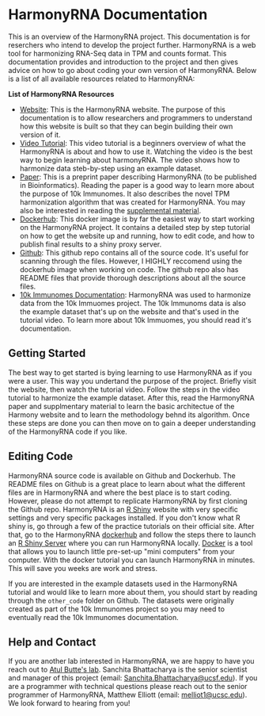 # HarmonyRNA Documentation

This is an overview of the HarmonyRNA project. This documentation is for reserchers who intend to develop the project further. HarmonyRNA is a web tool for harmonizing RNA-Seq data in TPM and counts format. This documentation provides and introduction to the project and then gives advice on how to go about coding your own version of HarmonyRNA. Below is a list of all available resources related to HarmonyRNA:

**List of HarmonyRNA Resources**
* [Website](http://harmonyrna.ucsf.edu/): This is the HarmonyRNA website. The purpose of this documentation is to allow researchers and programmers to understand how this website is built so that they can begin building their own version of it.
* [Video Tutorial](https://youtu.be/lm3t6yaIlV8): This video tutorial is a beginners overview of what the HarmonyRNA is about and how to use it. Watching the video is the best way to begin learning about harmonyRNA. The video shows how to harmonize data steb-by-step using an example dataset.
* [Paper](https://drive.google.com/file/d/16xouMFAHRIXzRuIgKzalHpPLNAwJRUgS/view?usp=sharing): This is a preprint paper describing HarmonyRNA (to be published in Bioinformatics). Reading the paper is a good way to learn more about the purpose of 10k Immunomes. It also describes the novel TPM harmonization algorithm that was created for HarmonyRNA. You may also be interested in reading the [supplemental material](https://drive.google.com/file/d/1BjGXj2Do185-p6RNSwJMO4RS6djdJ4G1/view?usp=sharing).
* [Dockerhub](https://hub.docker.com/r/pupster90/combat-seq): This docker image is by far the easiest way to start working on the HarmonyRNA project. It contains a detailed step by step tutorial on how to get the website up and running, how to edit code, and how to publish final results to a shiny proxy server.
* [Github](https://github.com/pupster90/harmonyrna): This github repo contains all of the source code. It's useful for scanning through the files. However, I HIGHLY reccomend using the dockerhub image when working on code. The github repo also has README files that provide thorough descriptions about all the source files.
* [10k Immunomes Documentation](https://github.com/pupster90/buttelab_documentation/tree/master/10kImmunomes): HarmonyRNA was used to harmonize data from the 10k Immuomes project. The 10k Immunoms data is also the example dataset that's up on the website and that's used in the tutorial video. To learn more about 10k Immuomes, you should read it's documentation.

## Getting Started

The best way to get started is bying learning to use HarmonyRNA as if you were a user. This way you undertand the purpose of the project. Briefly visit the website, then watch the tutorial video. Follow the steps in the video tutorial to harmonize the example dataset. After this, read the HarmonyRNA paper and supplmentary material to learn the basic architectue of the Harmony website and to learn the methodology behnd its algorithm. Once these steps are done you can then move on to gain a deeper understanding of the HarmonyRNA code if you like.

## Editing Code

HarmonyRNA source code is available on Github and Dockerhub. The README files on Github is a great place to learn about what the different files are in HarmonyRNA and where the best place is to start coding. However, please do not attempt to replicate HarmonyRNA by first cloning the Github repo. HarmonyRNA is an [R Shiny](https://shiny.rstudio.com/tutorial/) website with very specific settings and very specific packages installed. If you don't know what R shiny is, go through a few of the practice tutorials on their official site. After that, go to the HarmonyRNA [dockerhub](https://www.docker.com/products/docker-hub#:~:text=Docker%20Hub%20is%20a%20hosted,push%20them%20to%20Docker%20Hub) and follow the steps there to launch an [R Shiny Server](https://shiny.rstudio.com/articles/shiny-server.html) where you can run HarmonyRNA locally. [Docker](https://docs.docker.com/get-started/) is a tool that allows you to launch little pre-set-up "mini computers" from your computer. With the docker tutorial you can launch HarmonyRNA in minutes. This will save you weeks are work and stress. 

If you are interested in the example datasets used in the HarmonyRNA tutorial and would like to learn more about them, you should start by reading through the `other_code` folder on Github. The datasets were originally created as part of the 10k Immunomes project so you may need to eventually read the 10k Immunomes documentation. 



## Help and Contact

If you are another lab interested in HarmonyRNA, we are happy to have you reach out to [Atul Butte's lab](https://buttelab.ucsf.edu/). Sanchita Bhattacharya is the senior scientist and manager of this project (email: Sanchita.Bhattacharya@ucsf.edu). If you are a programmer with technical questions please reach out to the senior programmer of HarmonyRNA, Matthew Elliott (email: melliot1@ucsc.edu). We look forward to hearing from you!




